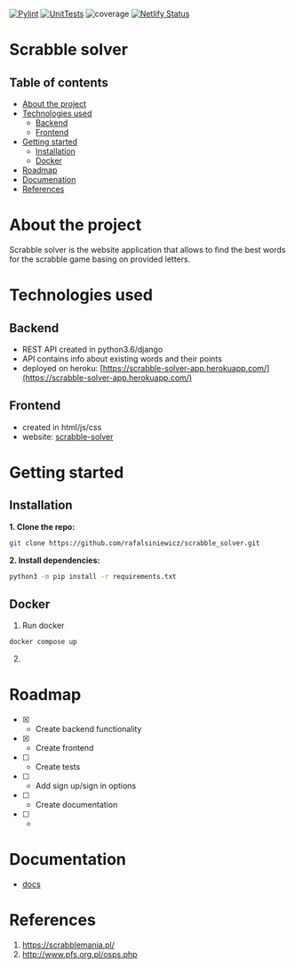 [![Pylint](https://github.com/rafalsiniewicz/scrabble_solver/actions/workflows/pylint.yml/badge.svg)](https://github.com/rafalsiniewicz/scrabble_solver/actions/workflows/pylint.yml)
[![UnitTests](https://github.com/rafalsiniewicz/scrabble_solver/actions/workflows/unit_tests.yml/badge.svg)](https://github.com/rafalsiniewicz/scrabble_solver/actions/workflows/unit_tests.yml)
![coverage](https://user-images.githubusercontent.com/36672426/151042288-ef4f3f34-58e6-43ae-ad63-e19dcf8d16bc.svg)
[![Netlify Status](https://api.netlify.com/api/v1/badges/f0586e7d-d9a6-41f7-bbe9-b1620880761f/deploy-status)](https://app.netlify.com/sites/scrabble-solver/deploys)

# Scrabble solver

## Table of contents
- [About the project](#about-the-project)
- [Technologies used](#technologies-used)
  - [Backend](#backend)
  - [Frontend](#frontend)
- [Getting started](#getting-started)
  - [Installation](#installation)
  - [Docker](#docker)
- [Roadmap](#roadmap)
- [Documenation](#documentation)
- [References](#references)

# About the project
Scrabble solver is the website application that allows to find the best words for the scrabble game basing on provided letters.

# Technologies used

## Backend
- REST API created in python3.6/django
- API contains info about existing words and their points
- deployed on heroku: [https://scrabble-solver-app.herokuapp.com/](https://scrabble-solver-app.herokuapp.com/)


## Frontend
- created in html/js/css
- website: [scrabble-solver](https://scrabble-solver.netlify.app/)

# Getting started
## Installation
**1. Clone the repo:**
```bash
git clone https://github.com/rafalsiniewicz/scrabble_solver.git
```
**2. Install dependencies:**
```bash
python3 -m pip install -r requirements.txt
```


## Docker
1. Run docker
```bash
docker compose up
```
2. 

# Roadmap
- [x] - Create backend functionality
- [x] - Create frontend
- [ ] - Create tests
- [ ] - Add sign up/sign in options
- [ ] - Create documentation
- [ ] - 

# Documentation
- [docs](https://scrabble-solver.netlify.app/documentation/site/index.html)

# References
1. https://scrabblemania.pl/
2. http://www.pfs.org.pl/osps.php
